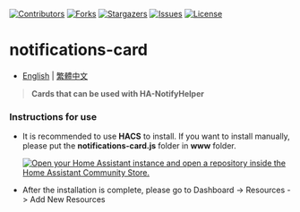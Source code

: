 
 [![Contributors][contributors-shield]][contributors-url]
 [![Forks][forks-shield]][forks-url]
 [![Stargazers][stars-shield]][stars-url]
 [![Issues][issues-shield]][issues-url]
 [![License][license-shield]][license-url]

 [contributors-shield]: https://img.shields.io/github/contributors/kukuxx/lovelace-notifications-card.svg?style=for-the-badge
 [contributors-url]: https://github.com/kukuxx/lovelace-notifications-card/graphs/contributors

 [forks-shield]: https://img.shields.io/github/forks/kukuxx/lovelace-notifications-card.svg?style=for-the-badge
 [forks-url]: https://github.com/kukuxx/lovelace-notifications-card/network/members

 [stars-shield]: https://img.shields.io/github/stars/kukuxx/lovelace-notifications-card.svg?style=for-the-badge
 [stars-url]: https://github.com/kukuxx/lovelace-notifications-card/stargazers

 [issues-shield]: https://img.shields.io/github/issues/kukuxx/lovelace-notifications-card.svg?style=for-the-badge
 [issues-url]: https://github.com/kukuxx/lovelace-notifications-card/issues

 [license-shield]: https://img.shields.io/github/license/kukuxx/lovelace-notifications-card.svg?style=for-the-badge
 [license-url]: https://github.com/kukuxx/lovelace-notifications-card/blob/main/LICENSE


# notifications-card

- [English](/README.md) | [繁體中文](/README-zh-TW.md)

> <b>Cards that can be used with HA-NotifyHelper</b>

### Instructions for use

- It is recommended to use <b>HACS</b> to install. If you want to install manually,
  <br>please put the <b>notifications-card.js</b> folder in <b>www</b> folder.

  [![Open your Home Assistant instance and open a repository inside the Home Assistant Community Store.](https://my.home-assistant.io/badges/hacs_repository.svg)](https://my.home-assistant.io/redirect/hacs_repository/?owner=kukuxx&repository=lovelace-notifications-card&category=Plugin)

- After the installation is complete, please go to Dashboard -> Resources -> Add New Resources